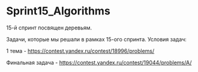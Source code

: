 # Sprint15_Algorithms
15-й спринт посвящен деревьям.

Задачи, которые мы решали в рамках 15-ого спринта.
Условия задач:

1 тема - https://contest.yandex.ru/contest/18996/problems/

Финальная задача - https://contest.yandex.ru/contest/19044/problems/A/